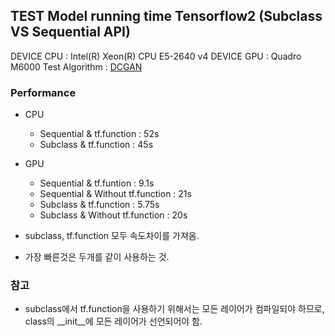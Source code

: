 ## TEST Model running time Tensorflow2 (Subclass VS Sequential API)
DEVICE CPU : Intel(R) Xeon(R) CPU E5-2640 v4
DEVICE GPU : Quadro M6000
Test Algorithm : [DCGAN](https://www.tensorflow.org/tutorials/generative/dcgan?hl=ko)

### Performance
- CPU
    - Sequential & tf.function : 52s
    - Subclass & tf.function : 45s

- GPU
    - Sequential & tf.funtion : 9.1s
    - Sequential & Without tf.function : 21s
    - Subclass & tf.function : 5.75s
    - Subclass & Without tf.function : 20s

- subclass, tf.function 모두 속도차이를 가져옴.
- 가장 빠른것은 두개를 같이 사용하는 것.

### 참고
- subclass에서 tf.function을 사용하기 위해서는 모든 레이어가 컴파일되야 하므로, class의 __init__에 모든 레이어가 선언되어야 함.
